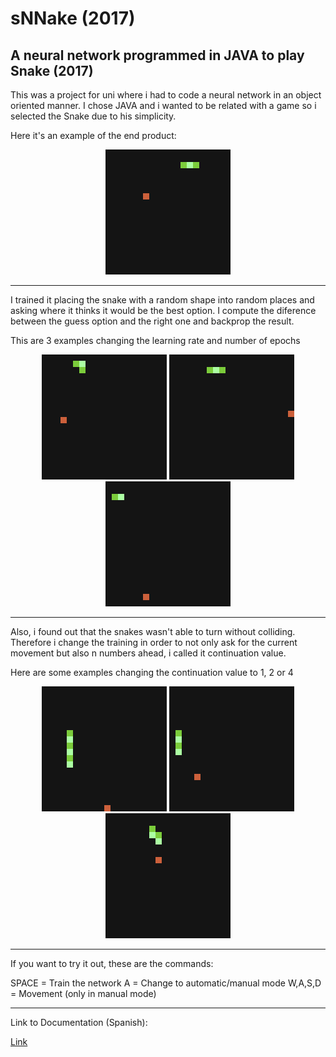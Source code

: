 # sNNake (2017)
## A neural network programmed in JAVA to play Snake (2017)

This was a project for uni where i had to code a neural network in an object oriented manner. 
I chose JAVA and i wanted to be related with a game so i selected the Snake due to his simplicity. 

Here it's an example of the end product:
<p align="center">
  <img width="200" height="200" src="Images/Snake10.gif" />
</p>

-------------------
I trained it placing the snake with a random shape into random places and asking where it thinks it would be the best option. 
I compute the diference between the guess option and the right one and backprop the result. 

This are 3 examples changing the learning rate and number of epochs
<p align="center">
  <img width="200" height="200" src="Images/Snake1.gif" />
  <img width="200" height="200" src="Images/Snake3.gif" />
  <img width="200" height="200" src="Images/Snake9.gif" />
</p>

-------------------

Also, i found out that the snakes wasn't able to turn without colliding. 
Therefore i change the training in order to not only ask for the current movement but also n numbers ahead, i called it continuation value.

Here are some examples changing the continuation value to 1, 2 or 4
 
<p align="center">
  <img width="200" height="200" src="Images/Snake4.gif" />
  <img width="200" height="200" src="Images/Snake8.gif" />
  <img width="200" height="200" src="Images/Snake7.gif" />
</p>


------------------

If you want to try it out, these are the commands:

SPACE 	= Train the network
A     	= Change to automatic/manual mode
W,A,S,D = Movement (only in manual mode)

-------------------

Link to Documentation (Spanish):

[Link](https://docs.google.com/document/d/17Ei6uatSuve8_-Oeoi2MqiXI9mek3Nz7VTWpr3EHNC0/edit?usp=sharing)
